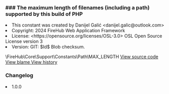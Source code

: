 <title># MAX_LENGTH</title>

<code-block lang="php">
<![CDATA[constant int MAX_LENGTH = \PHP_MAXPATHLEN]]>
</code-block>













### ### The maximum length of filenames (including a path) supported by this build of PHP



<deflist>
    <def title="Constant basic info:">
        <list><li>This constant was created by Danijel Galić &lt;danijel.galic@outlook.com&gt;</li><li>Copyright: 2024 FireHub Web Application Framework</li><li>License: &lt;https://opensource.org/licenses/OSL-3.0&gt; OSL Open Source License version 3</li><li>Version: GIT: $Id$ Blob checksum.</li></list>
    </def>
</deflist>

<deflist><def title="Fully Qualified Constant Name:">
        \FireHub\Core\Support\Constants\Path\MAX_LENGTH
    </def><def title="Source code:">
        <a href="https://github.com/The-FireHub-Project/Core/blob/develop-pre-alpha-m1/src/support/constants/path.php#L70">
            View source code
        </a>
    </def>
    <def title="Blame:">
        <a href="https://github.com/The-FireHub-Project/Core/blame/develop-pre-alpha-m1/src/support/constants/path.php">
            View blame
        </a>
    </def>
    <def title="History:">
        <a href="https://github.com/The-FireHub-Project/Core/commits/develop-pre-alpha-m1/src/support/constants/path.php">
            View history
        </a>
    </def></deflist>
### Changelog
<deflist>
    <def title="Version history:">
        <list><li>1.0.0</li></list>
    </def>
</deflist>

